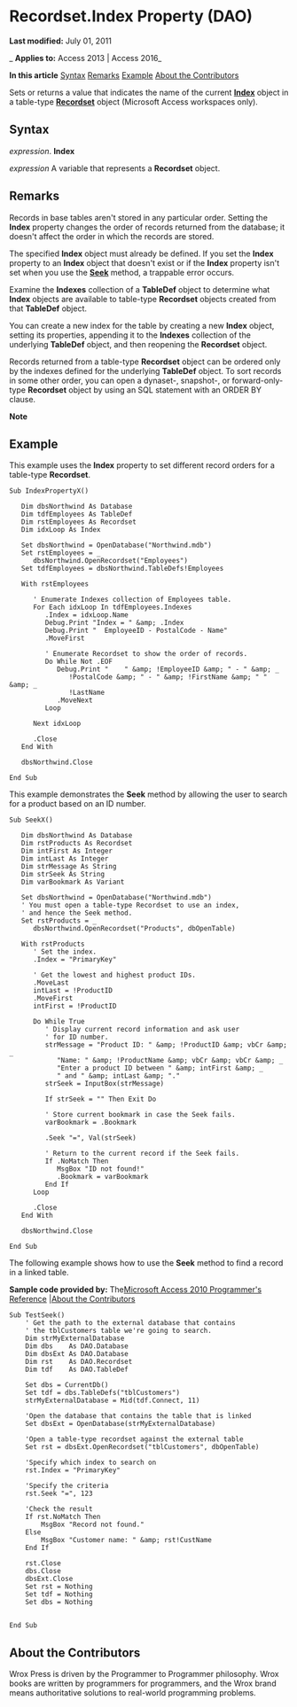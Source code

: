 
# Recordset.Index Property (DAO)

 **Last modified:** July 01, 2011

 _ **Applies to:** Access 2013 | Access 2016_

 **In this article**
[Syntax](#sectionSection0)
[Remarks](#sectionSection1)
[Example](#sectionSection2)
[About the Contributors](#AboutContributors)


Sets or returns a value that indicates the name of the current  **[Index](92c32cad-ec8a-1243-1d18-83f50b269ecb.md)** object in a table-type **[Recordset](9774232c-e6da-175b-fc7f-ed2ab7908fa0.md)** object (Microsoft Access workspaces only).

## Syntax
<a name="sectionSection0"> </a>

 _expression_. **Index**

 _expression_ A variable that represents a **Recordset** object.


## Remarks
<a name="sectionSection1"> </a>

Records in base tables aren't stored in any particular order. Setting the  **Index** property changes the order of records returned from the database; it doesn't affect the order in which the records are stored.

The specified  **Index** object must already be defined. If you set the **Index** property to an **Index** object that doesn't exist or if the **Index** property isn't set when you use the **[Seek](ef83d909-c962-b016-7d33-36eacdc25c2c.md)** method, a trappable error occurs.

Examine the  **Indexes** collection of a **TableDef** object to determine what **Index** objects are available to table-type **Recordset** objects created from that **TableDef** object.

You can create a new index for the table by creating a new  **Index** object, setting its properties, appending it to the **Indexes** collection of the underlying **TableDef** object, and then reopening the **Recordset** object.

Records returned from a table-type  **Recordset** object can be ordered only by the indexes defined for the underlying **TableDef** object. To sort records in some other order, you can open a dynaset-, snapshot-, or forward-only-type **Recordset** object by using an SQL statement with an ORDER BY clause.


 **Note**  


## Example
<a name="sectionSection2"> </a>

This example uses the  **Index** property to set different record orders for a table-type **Recordset**.


```
Sub IndexPropertyX() 
 
   Dim dbsNorthwind As Database 
   Dim tdfEmployees As TableDef 
   Dim rstEmployees As Recordset 
   Dim idxLoop As Index 
 
   Set dbsNorthwind = OpenDatabase("Northwind.mdb") 
   Set rstEmployees = _ 
      dbsNorthwind.OpenRecordset("Employees") 
   Set tdfEmployees = dbsNorthwind.TableDefs!Employees 
 
   With rstEmployees 
 
      ' Enumerate Indexes collection of Employees table. 
      For Each idxLoop In tdfEmployees.Indexes 
         .Index = idxLoop.Name 
         Debug.Print "Index = " &amp; .Index 
         Debug.Print "  EmployeeID - PostalCode - Name" 
         .MoveFirst 
 
         ' Enumerate Recordset to show the order of records. 
         Do While Not .EOF 
            Debug.Print "    " &amp; !EmployeeID &amp; " - " &amp; _ 
               !PostalCode &amp; " - " &amp; !FirstName &amp; " " &amp; _ 
               !LastName 
            .MoveNext 
         Loop 
 
      Next idxLoop 
 
      .Close 
   End With 
 
   dbsNorthwind.Close 
 
End Sub 

```

This example demonstrates the  **Seek** method by allowing the user to search for a product based on an ID number.




```
Sub SeekX() 
 
   Dim dbsNorthwind As Database 
   Dim rstProducts As Recordset 
   Dim intFirst As Integer 
   Dim intLast As Integer 
   Dim strMessage As String 
   Dim strSeek As String 
   Dim varBookmark As Variant 
 
   Set dbsNorthwind = OpenDatabase("Northwind.mdb") 
   ' You must open a table-type Recordset to use an index,  
   ' and hence the Seek method. 
   Set rstProducts = _ 
      dbsNorthwind.OpenRecordset("Products", dbOpenTable) 
 
   With rstProducts 
      ' Set the index. 
      .Index = "PrimaryKey" 
 
      ' Get the lowest and highest product IDs. 
      .MoveLast 
      intLast = !ProductID 
      .MoveFirst 
      intFirst = !ProductID 
 
      Do While True 
         ' Display current record information and ask user  
         ' for ID number. 
         strMessage = "Product ID: " &amp; !ProductID &amp; vbCr &amp; _ 
            "Name: " &amp; !ProductName &amp; vbCr &amp; vbCr &amp; _ 
            "Enter a product ID between " &amp; intFirst &amp; _ 
            " and " &amp; intLast &amp; "." 
         strSeek = InputBox(strMessage) 
 
         If strSeek = "" Then Exit Do 
 
         ' Store current bookmark in case the Seek fails. 
         varBookmark = .Bookmark 
 
         .Seek "=", Val(strSeek) 
 
         ' Return to the current record if the Seek fails. 
         If .NoMatch Then 
            MsgBox "ID not found!" 
            .Bookmark = varBookmark 
         End If 
      Loop 
 
      .Close 
   End With 
 
   dbsNorthwind.Close 
 
End Sub 

```

The following example shows how to use the  **Seek** method to find a record in a linked table.

 **Sample code provided by:** The[Microsoft Access 2010 Programmer's Reference](http://www.wrox.com/WileyCDA/WroxTitle/Access-2010-Programmer-s-Reference.productCd-0470591668.mdl) |[About the Contributors](#AboutContributors)




```
Sub TestSeek()
    ' Get the path to the external database that contains
    ' the tblCustomers table we're going to search.
    Dim strMyExternalDatabase
    Dim dbs    As DAO.Database
    Dim dbsExt As DAO.Database
    Dim rst    As DAO.Recordset
    Dim tdf    As DAO.TableDef
    
    Set dbs = CurrentDb()
    Set tdf = dbs.TableDefs("tblCustomers")
    strMyExternalDatabase = Mid(tdf.Connect, 11)
    
    'Open the database that contains the table that is linked
    Set dbsExt = OpenDatabase(strMyExternalDatabase)
    
    'Open a table-type recordset against the external table
    Set rst = dbsExt.OpenRecordset("tblCustomers", dbOpenTable)
    
    'Specify which index to search on
    rst.Index = "PrimaryKey"
    
    'Specify the criteria
    rst.Seek "=", 123
    
    'Check the result
    If rst.NoMatch Then
        MsgBox "Record not found."
    Else
        MsgBox "Customer name: " &amp; rst!CustName
    End If
    
    rst.Close
    dbs.Close
    dbsExt.Close
    Set rst = Nothing
    Set tdf = Nothing
    Set dbs = Nothing
    
    
End Sub
```


## About the Contributors
<a name="AboutContributors"> </a>

Wrox Press is driven by the Programmer to Programmer philosophy. Wrox books are written by programmers for programmers, and the Wrox brand means authoritative solutions to real-world programming problems. 

